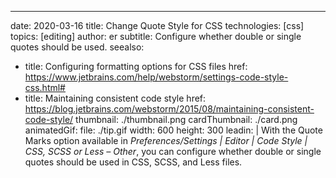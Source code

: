 ---
date: 2020-03-16
title: Change Quote Style for CSS
technologies: [css]
topics: [editing]
author: er
subtitle: Configure whether double or single quotes should be used.
seealso:
- title: Configuring formatting options for CSS files
  href: https://www.jetbrains.com/help/webstorm/settings-code-style-css.html#
- title: Maintaining consistent code style
  href: https://blog.jetbrains.com/webstorm/2015/08/maintaining-consistent-code-style/
thumbnail: ./thumbnail.png
cardThumbnail: ./card.png
animatedGif:
  file: ./tip.gif
  width: 600
  height: 300
leadin: |
  With the Quote Marks option available in 
  *Preferences/Settings | Editor | Code Style | CSS, SCSS or Less – Other*, 
  you can configure whether double or single quotes should be used in CSS, 
  SCSS, and Less files.
